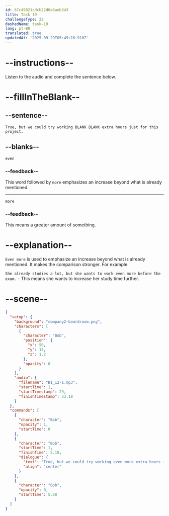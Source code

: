 ```yaml
---
id: 67c49821cdcb22d0a6aeb343
title: Task 19
challengeType: 22
dashedName: task-19
lang: pt-BR
translated: true
updatedAt: '2025-09-29T05:49:16.910Z'
---
```


<!-- (Audio) Bob: True, but we could try working even more extra hours just for this project. -->

# --instructions--

Listen to the audio and complete the sentence below.

# --fillInTheBlank--

## --sentence--

`True, but we could try working BLANK BLANK extra hours just for this project.`  

## --blanks--

`even`  

### --feedback--

This word followed by `more` emphasizes an increase beyond what is already mentioned.

---  

`more`  

### --feedback--

This means a greater amount of something.

# --explanation--

`Even more` is used to emphasize an increase beyond what is already mentioned. It makes the comparison stronger. For example:

`She already studies a lot, but she wants to work even more before the exam.` - This means she wants to increase her study time further.

# --scene--

```json
{
  "setup": {
    "background": "company2-boardroom.png",
    "characters": [
      {
        "character": "Bob",
        "position": {
          "x": 50,
          "y": 15,
          "z": 1.2
        },
        "opacity": 0
      }
    ],
    "audio": {
      "filename": "B1_12-1.mp3",
      "startTime": 1,
      "startTimestamp": 29,
      "finishTimestamp": 33.18
    }
  },
  "commands": [
    {
      "character": "Bob",
      "opacity": 1,
      "startTime": 0
    },
    {
      "character": "Bob",
      "startTime": 1,
      "finishTime": 5.18,
      "dialogue": {
        "text": "True, but we could try working even more extra hours just for this project.",
        "align": "center"
      }
    },
    {
      "character": "Bob",
      "opacity": 0,
      "startTime": 5.68
    }
  ]
}
```
